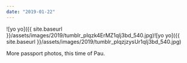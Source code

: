 ```yaml
---
date: "2019-01-22"
---
```


![yo yo]({{ site.baseurl }}/assets/images/2019/tumblr_plqzk4ErMZ1qlj3bd_540.jpg)![yo yo]({{ site.baseurl }}/assets/images/2019/tumblr_plqzjzysUr1qlj3bd_540.jpg)

More passport photos, this time of Pau.
